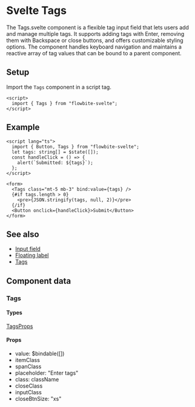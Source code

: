 # Svelte Tags


The Tags.svelte component is a flexible tag input field that lets users add and manage multiple tags. It supports adding tags with Enter, removing them with Backspace or close buttons, and offers customizable styling options. The component handles keyboard navigation and maintains a reactive array of tag values that can be bound to a parent component.

## Setup

Import the `Tags` component in a script tag.

```svelte
<script>
  import { Tags } from "flowbite-svelte";
</script>
```

## Example

```svelte
<script lang="ts">
  import { Button, Tags } from "flowbite-svelte";
  let tags: string[] = $state([]);
  const handleClick = () => {
    alert(`Submitted: ${tags}`);
  };
</script>

<form>
  <Tags class="mt-5 mb-3" bind:value={tags} />
  {#if tags.length > 0}
    <pre>{JSON.stringify(tags, null, 2)}</pre>
  {/if}
  <Button onclick={handleClick}>Submit</Button>
</form>
```

## See also

- [Input field](https://flowbite-svelte.com/llm/forms/input-field.md)
- [Floating label](https://flowbite-svelte.com/llm/forms/floating-label.md)
- [Tags](https://flowbite-svelte.com/llm/extend/tags.md)

## Component data

### Tags

#### Types

[TagsProps](https://github.com/themesberg/flowbite-svelte/blob/main/src/lib/types.ts#L872)

#### Props

- value: $bindable([])
- itemClass
- spanClass
- placeholder: "Enter tags"
- class: className
- closeClass
- inputClass
- closeBtnSize: "xs"

